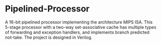 # Pipelined-Processor
A 16-bit pipelined processor implementing the architecture MIPS ISA. This 5-stage processor with a two-way set-associative cache has multiple types of forwarding and exception handlers, and implements branch predicted not-take. The project is designed in Verilog.

